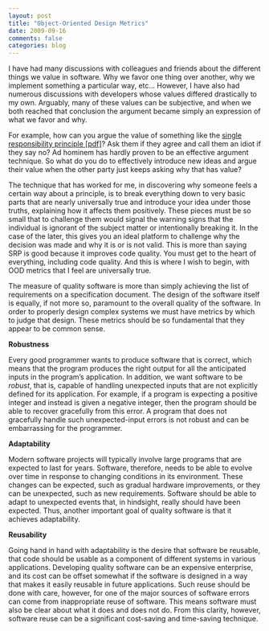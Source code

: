 ```yaml
---
layout: post
title: "Object-Oriented Design Metrics"
date: 2009-09-16
comments: false
categories: blog
---
```


I have had many discussions with colleagues and friends about the different things we value in software. Why we favor one thing over another, why we implement something a particular way, etc… However, I have also had numerous discussions with developers whose values differed drastically to my own. Arguably, many of these values can be subjective, and when we both reached that conclusion the argument became simply an expression of what we favor and why.

For example, how can you argue the value of something like the [single responsibility principle [pdf]](http://www.objectmentor.com/resources/articles/srp.pdf)? Ask them if they agree and call them an idiot if they say no? Ad hominem has hardly proven to be an effective argument technique. So what do you do to effectively introduce new ideas and argue their value when the other party just keeps asking why that has value?

The technique that has worked for me, in discovering why someone feels a certain way about a principle, is to break everything down to very basic parts that are nearly universally true and introduce your idea under those truths, explaining how it affects them positively. These pieces must be so small that to challenge them would signal the warning signs that the individual is ignorant of the subject matter or intentionally breaking it. In the case of the later, this gives you an ideal platform to challenge why the decision was made and why it is or is not valid. This is more than saying SRP is good because it improves code quality. You must get to the heart of everything, including code quality. And this is where I wish to begin, with OOD metrics that I feel are universally true.

The measure of quality software is more than simply achieving the list of requirements on a specification document. The design of the software itself is equally, if not more so, paramount to the overall quality of the software. In order to properly design complex systems we must have metrics by which to judge that design. These metrics should be so fundamental that they appear to be common sense.

**Robustness**

Every good programmer wants to produce software that is correct, which means that the program produces the right output for all the anticipated inputs in the program’s application. In addition, we want software to be _robust_, that is, capable of handling unexpected inputs that are not explicitly defined for its application. For example, if a program is expecting a positive integer and instead is given a negative integer, then the program should be able to recover gracefully from this error. A program that does not gracefully handle such unexpected-input errors is not robust and can be embarrassing for the programmer.

**Adaptability**

Modern software projects will typically involve large programs that are expected to last for years. Software, therefore, needs to be able to evolve over time in response to changing conditions in its environment. These changes can be expected, such as gradual hardware improvements, or they can be unexpected, such as new requirements. Software should be able to adapt to unexpected events that, in hindsight, really should have been expected. Thus, another important goal of quality software is that it achieves adaptability.

**Reusability**

Going hand in hand with adaptability is the desire that software be reusable, that code should be usable as a component of different systems in various applications. Developing quality software can be an expensive enterprise, and its cost can be offset somewhat if the software is designed in a way that makes it easily reusable in future applications. Such reuse should be done with care, however, for one of the major sources of software errors can come from inappropriate reuse of software. This means software must also be clear about what it does and does not do. From this clarity, however, software reuse can be a significant cost-saving and time-saving technique.
